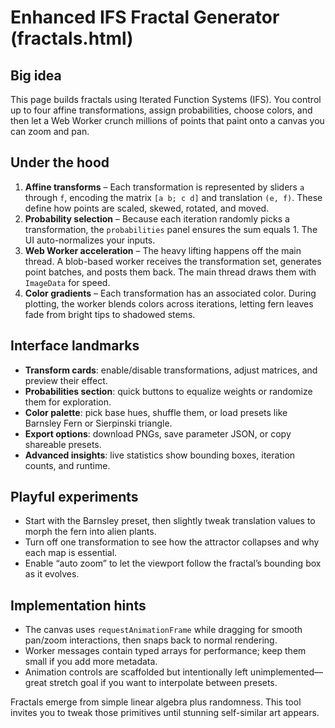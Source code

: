 # Enhanced IFS Fractal Generator (fractals.html)

## Big idea
This page builds fractals using Iterated Function Systems (IFS). You control up to four affine transformations, assign probabilities, choose colors, and then let a Web Worker crunch millions of points that paint onto a canvas you can zoom and pan.

## Under the hood
1. **Affine transforms** – Each transformation is represented by sliders `a` through `f`, encoding the matrix `[a b; c d]` and translation `(e, f)`. These define how points are scaled, skewed, rotated, and moved.
2. **Probability selection** – Because each iteration randomly picks a transformation, the `probabilities` panel ensures the sum equals 1. The UI auto-normalizes your inputs.
3. **Web Worker acceleration** – The heavy lifting happens off the main thread. A blob-based worker receives the transformation set, generates point batches, and posts them back. The main thread draws them with `ImageData` for speed.
4. **Color gradients** – Each transformation has an associated color. During plotting, the worker blends colors across iterations, letting fern leaves fade from bright tips to shadowed stems.

## Interface landmarks
- **Transform cards**: enable/disable transformations, adjust matrices, and preview their effect.
- **Probabilities section**: quick buttons to equalize weights or randomize them for exploration.
- **Color palette**: pick base hues, shuffle them, or load presets like Barnsley Fern or Sierpinski triangle.
- **Export options**: download PNGs, save parameter JSON, or copy shareable presets.
- **Advanced insights**: live statistics show bounding boxes, iteration counts, and runtime.

## Playful experiments
- Start with the Barnsley preset, then slightly tweak translation values to morph the fern into alien plants.
- Turn off one transformation to see how the attractor collapses and why each map is essential.
- Enable “auto zoom” to let the viewport follow the fractal’s bounding box as it evolves.

## Implementation hints
- The canvas uses `requestAnimationFrame` while dragging for smooth pan/zoom interactions, then snaps back to normal rendering.
- Worker messages contain typed arrays for performance; keep them small if you add more metadata.
- Animation controls are scaffolded but intentionally left unimplemented—great stretch goal if you want to interpolate between presets.

Fractals emerge from simple linear algebra plus randomness. This tool invites you to tweak those primitives until stunning self-similar art appears.
